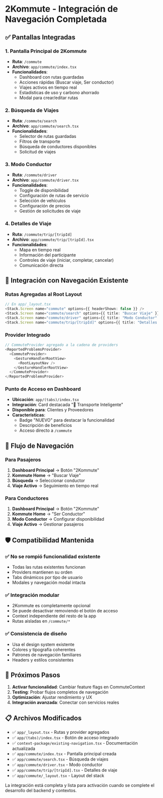 # 2Kommute - Integración de Navegación Completada

## ✅ Pantallas Integradas

### 1. Pantalla Principal de 2Kommute
- **Ruta**: `/commute`
- **Archivo**: `app/commute/index.tsx`
- **Funcionalidades**:
  - Dashboard con rutas guardadas
  - Acciones rápidas (Buscar viaje, Ser conductor)
  - Viajes activos en tiempo real
  - Estadísticas de uso y carbono ahorrado
  - Modal para crear/editar rutas

### 2. Búsqueda de Viajes
- **Ruta**: `/commute/search`
- **Archivo**: `app/commute/search.tsx`
- **Funcionalidades**:
  - Selector de rutas guardadas
  - Filtros de transporte
  - Búsqueda de conductores disponibles
  - Solicitud de viajes

### 3. Modo Conductor
- **Ruta**: `/commute/driver`
- **Archivo**: `app/commute/driver.tsx`
- **Funcionalidades**:
  - Toggle de disponibilidad
  - Configuración de rutas de servicio
  - Selección de vehículos
  - Configuración de precios
  - Gestión de solicitudes de viaje

### 4. Detalles de Viaje
- **Ruta**: `/commute/trip/[tripId]`
- **Archivo**: `app/commute/trip/[tripId].tsx`
- **Funcionalidades**:
  - Mapa en tiempo real
  - Información del participante
  - Controles de viaje (iniciar, completar, cancelar)
  - Comunicación directa

## 🔗 Integración con Navegación Existente

### Rutas Agregadas al Root Layout
```typescript
// En app/_layout.tsx
<Stack.Screen name="commute" options={{ headerShown: false }} />
<Stack.Screen name="commute/search" options={{ title: "Buscar Viaje" }} />
<Stack.Screen name="commute/driver" options={{ title: "Modo Conductor" }} />
<Stack.Screen name="commute/trip/[tripId]" options={{ title: "Detalles del Viaje" }} />
```

### Provider Integrado
```typescript
// CommuteProvider agregado a la cadena de providers
<ReportedProblemsProvider>
  <CommuteProvider>
    <GestureHandlerRootView>
      <RootLayoutNav />
    </GestureHandlerRootView>
  </CommuteProvider>
</ReportedProblemsProvider>
```

### Punto de Acceso en Dashboard
- **Ubicación**: `app/(tabs)/index.tsx`
- **Integración**: Card destacada "🚗 Transporte Inteligente"
- **Disponible para**: Clientes y Proveedores
- **Características**:
  - Badge "NUEVO" para destacar la funcionalidad
  - Descripción de beneficios
  - Acceso directo a `/commute`

## 📱 Flujo de Navegación

### Para Pasajeros
1. **Dashboard Principal** → Botón "2Kommute"
2. **Kommute Home** → "Buscar Viaje"
3. **Búsqueda** → Seleccionar conductor
4. **Viaje Activo** → Seguimiento en tiempo real

### Para Conductores
1. **Dashboard Principal** → Botón "2Kommute"
2. **Kommute Home** → "Ser Conductor"
3. **Modo Conductor** → Configurar disponibilidad
4. **Viaje Activo** → Gestionar pasajeros

## 🛡️ Compatibilidad Mantenida

### ✅ No se rompió funcionalidad existente
- Todas las rutas existentes funcionan
- Providers mantienen su orden
- Tabs dinámicos por tipo de usuario
- Modales y navegación modal intacta

### ✅ Integración modular
- 2Kommute es completamente opcional
- Se puede desactivar removiendo el botón de acceso
- Context independiente del resto de la app
- Rutas aisladas en `/commute/*`

### ✅ Consistencia de diseño
- Usa el design system existente
- Colores y tipografía coherentes
- Patrones de navegación familiares
- Headers y estilos consistentes

## 🚀 Próximos Pasos

1. **Activar funcionalidad**: Cambiar feature flags en CommuteContext
2. **Testing**: Probar flujos completos de navegación
3. **Optimización**: Ajustar rendimiento y UX
4. **Integración avanzada**: Conectar con servicios reales

## 📋 Archivos Modificados

- ✅ `app/_layout.tsx` - Rutas y provider agregados
- ✅ `app/(tabs)/index.tsx` - Botón de acceso integrado
- ✅ `context-package/existing-navigation.tsx` - Documentación actualizada
- ✅ `app/commute/index.tsx` - Pantalla principal creada
- ✅ `app/commute/search.tsx` - Búsqueda de viajes
- ✅ `app/commute/driver.tsx` - Modo conductor
- ✅ `app/commute/trip/[tripId].tsx` - Detalles de viaje
- ✅ `app/commute/_layout.tsx` - Layout del stack

La integración está completa y lista para activación cuando se complete el desarrollo del backend y contextos.